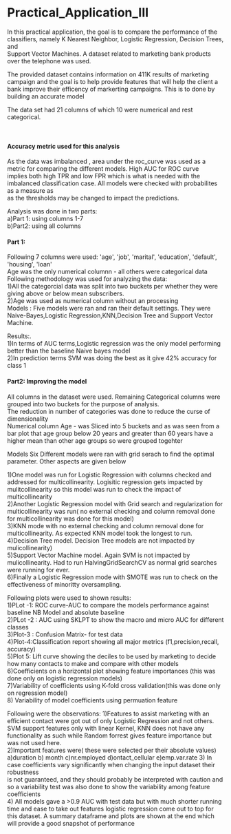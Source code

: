 # Practical_Application_III

 In this practical application, the goal is to compare the performance of the classifiers, namely K Nearest Neighbor, Logistic Regression, Decision Trees, and <br /> Support Vector Machines. A dataset related to marketing bank products over the telephone was used. <br />
 
 The provided dataset contains information on 411K results of marketing campaign and the goal is to help provide features that will help the client a bank improve their efficency of markerting campaigns. This is to done by building an accurate model <br />

The data set had 21 columns of which 10 were numerical and rest categorical. <br />
<p>&nbsp;</p>

#### Accuracy metric used for this analysis <br />
As the data was imbalanced , area under the roc_curve was used as a metric for comparing the different models. High AUC for ROC curve <br />
implies both high TPR and low FPR which is what is needed with the imbalanced classification case. All models were checked with probabilites as a measure as<br />
as the thresholds may be changed to impact the predictions.

Analysis was done in two parts:<br />
a)Part 1: using columns 1-7 <br />
b)Part2: using all columns <br />


#### Part 1: 
Following 7 columns were used:
'age', 'job', 'marital', 'education', 'default', 'housing', 'loan' <br />
Age was the only numerical columnn - all others were categorical data <br />
Following methodology was used for analyzing the data: <br />
1)All the categorcial data was split into two buckets per whether they were giving above or below mean subscribers. <br />
2)Age was used as numerical column without an processing <br />
Models :
Five models were ran and ran their default settings. They were Naive-Bayes,Logistic Regression,KNN,Decision Tree and Support Vector Machine.<br />
                                   
Results:.<br />
1)In terms of AUC terms,Logistic regression was the only model performing better than the baseline Naive bayes model<br />
 2)In prediction terms SVM was doing the best as it give 42% accuracy for class 1<br />


#### Part2: Improving the model <br />

All columns in the dataset were used. Remaining Categorical columns were  grouped into two buckets for the purpose of analysis. <br />
The reduction in number of categories was done to reduce the curse of dimensionality <br />
Numerical column Age - was Sliced into 5 buckets and as was seen from a bar plot that age group below 20 years and greater than 60 years have a higher mean than other age groups so were grouped togehter<br />

Models
Six Different models were ran with grid serach to find the optimal parameter. Other aspects are given below <br /> 

1)One model was run for Logistic Regression with columns checked and addressed for multicollinearity. Logisitic regression gets impacted by mulitcollinearity so this model was run to check the impact of multicollinearity<br />
2)Another Logistic Regression model with Grid search and regularization for multicollinearity was run( no external checking and column removal done for multicollinearity was done for this model) <br />
3)KNN mode with  no external checking and column removal done for multicollinearity. As expected KNN model took the longest to run.<br />
4)Decision Tree model. Decision Tree models are not impacted by mulicollinearity)<br />
5)Support Vector Machine model. Again SVM is not impacted by mulicollinearity. Had to run HalvingGridSearchCV as normal grid searches were running for ever. <br />
6)Finally a Logistic Regression mode with SMOTE was run to check on the effectiveness of minoritty oversampling. <br />


Following plots were used to shown results: <br />
1)PLot -1: ROC curve-AUC to compare the models performance against baseline NB Model and absolute baseline<br />
2)PLot -2 : AUC using SKLPT to show the macro and micro AUC for different classes <br />
3)Plot-3 : Confusion Matrix- for test data<br />
4)Plot-4:Classification report showing all major metrics (f1,precision,recall, accuracy)<br />
5)Plot 5: Lift curve showing the deciles to be used by marketing to decide how many contacts to make and compare with other models<br />
6)Coefficients on a horizontal plot showing feature importances (this was done only on logistic regression models)<br />
7)Variability of coefficients using K-fold cross validation(this was done only on regression model)<br />
8) Variability of model coefficients using permuation feature <br />

Following were the observations:
1)Features to assist marketing with an efficient contact were got out of only Logistic Regression and not others. SVM support features only with linear Kernel, KNN does not have any functionality as such while Random forrest gives feature importance but was not used here.<br />
2)Important features were( these were selected per their absolute values)<br />
a)duration
b) month
c)nr.employed
d)ontact_cellular
e)emp.var.rate
3) In case coefficients vary significantly when changing the input dataset their robustness <br />
is not guaranteed, and they should probably be interpreted with caution and so a variability test was also done to show the variability among feature <br />
 coefficients<br />
4) All models gave a >0.9 AUC with test data but with much shorter running time and ease to take out features logistic regression come out to top for this dataset.
A summary dataframe and plots are shown at the end which will provide a good snapshot of performance  <br />

                            
                                   
                                   
                                   
